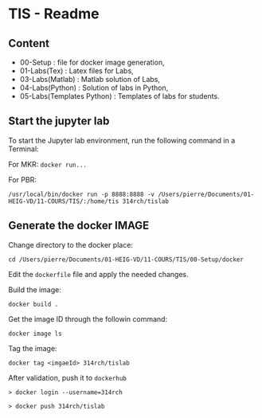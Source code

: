 # TIS - Readme

## Content

- 00-Setup : file for docker image generation,
- 01-Labs(Tex) : Latex files for Labs,
- 03-Labs(Matlab) : Matlab solution of Labs,
- 04-Labs(Python) : Solution of labs in Python,
- 05-Labs(Templates Python) : Templates of labs for students.


## Start the jupyter lab

To start the Jupyter lab environment, run the following command in a Terminal:

For MKR:
``docker run...``

For PBR:

``/usr/local/bin/docker run -p 8888:8888 -v /Users/pierre/Documents/01-HEIG-VD/11-COURS/TIS/:/home/tis 314rch/tislab``


## Generate the docker IMAGE

Change directory to the docker place:

``cd /Users/pierre/Documents/01-HEIG-VD/11-COURS/TIS/00-Setup/docker``

Edit the ``dockerfile`` file and apply the needed changes.

Build the image:

``docker build .``

Get the image ID through the followin command:

``docker image ls``

Tag the image:

``docker tag <imgaeId> 314rch/tislab``

After validation, push it to ``dockerhub``

```
> docker login --username=314rch
```

```
> docker push 314rch/tislab
```
